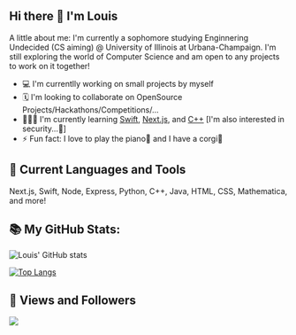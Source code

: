 ## Hi there 👋 I'm Louis

A little about me: I'm currently a sophomore studying Enginnering Undecided (CS aiming) @ University of Illinois at Urbana-Champaign.
I'm still exploring the world of Computer Science and am open to any projects to work on it together!

- 💻 I'm currentlly working on small projects by myself
- 🗓 I'm looking to collaborate on OpenSource Projects/Hackathons/Competitions/...
- 👨🏻‍💻 I'm currently learning [Swift](https://www.swift.org/about/), [Next.js](https://nextjs.org), and [C++](https://en.wikipedia.org/wiki/C%2B%2B) \[I'm also interested in security...🤫\]
- ⚡️ Fun fact: I love to play the piano🎹 and I have a corgi🐾

## 🚀 Current Languages and Tools
Next.js, Swift, Node, Express, Python, C++, Java, HTML, CSS, Mathematica, and more!

## 📚 My GitHub Stats:

![Louis' GitHub stats](https://github-readme-stats.vercel.app/api?username=louisunlimited&show_icons=true&hide=stars&custom_title=Louis'%20github%20stats)

[![Top Langs](https://github-readme-stats.vercel.app/api/top-langs/?username=louisunlimited&layout=compact&hide=css,makefile)](https://github.com/anuraghazra/github-readme-stats)

## 👀 Views and Followers
<a href="https://github.com/Meghna-DAS/github-profile-views-counter">
    <img src="https://komarev.com/ghpvc/?username=louisunlimited">
</a>
<!--
**louisunlimited/louisunlimited** is a ✨ _special_ ✨ repository because its `README.md` (this file) appears on your GitHub profile.

Here are some ideas to get you started:

- 🔭 I’m currently working on ...
- 🌱 I’m currently learning ...
- 👯 I’m looking to collaborate on ...
- 🤔 I’m looking for help with ...
- 💬 Ask me about ...
- 📫 How to reach me: ...
- 😄 Pronouns: ...
- ⚡ Fun fact: ...
-->
